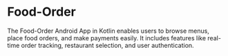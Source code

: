 # Food-Order
The Food-Order Android App in Kotlin enables users to browse menus, place food orders, and make payments easily. It includes features like real-time order tracking, restaurant selection, and user authentication.
